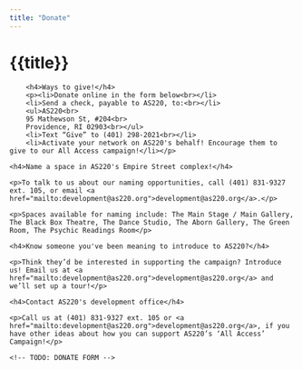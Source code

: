 ```yaml
---
title: "Donate"
---
```


<div class="flow">
  <div>
    <h1>{{title}}</h1>
    
		<h4>Ways to give!</h4>
		<p><li>Donate online in the form below<br></li>
		<li>Send a check, payable to AS220, to:<br></li> 
		<ul>AS220<br>
		95 Mathewson St, #204<br>
		Providence, RI 02903<br></ul>
		<li>Text “Give” to (401) 298-2021<br></li> 
		<li>Activate your network on AS220's behalf! Encourage them to give to our All Access campaign!</li></p>

    <h4>Name a space in AS220's Empire Street complex!</h4>

    <p>To talk to us about our naming opportunities, call (401) 831-9327 ext. 105, or email <a href="mailto:development@as220.org">development@as220.org</a>.</p>

    <p>Spaces available for naming include: The Main Stage / Main Gallery, The Black Box Theatre, The Dance Studio, The Aborn Gallery, The Green Room, The Psychic Readings Room</p>

    <h4>Know someone you've been meaning to introduce to AS220?</h4>

    <p>Think they’d be interested in supporting the campaign? Introduce us! Email us at <a href="mailto:development@as220.org">development@as220.org</a> and we’ll set up a tour!</p>

    <h4>Contact AS220's development office</h4>

    <p>Call us at (401) 831-9327 ext. 105 or <a href="mailto:development@as220.org">development@as220.org</a>, if you have other ideas about how you can support AS220’s ‘All Access’ Campaign!</p>

    <!-- TODO: DONATE FORM -->


  </div>
</div>
